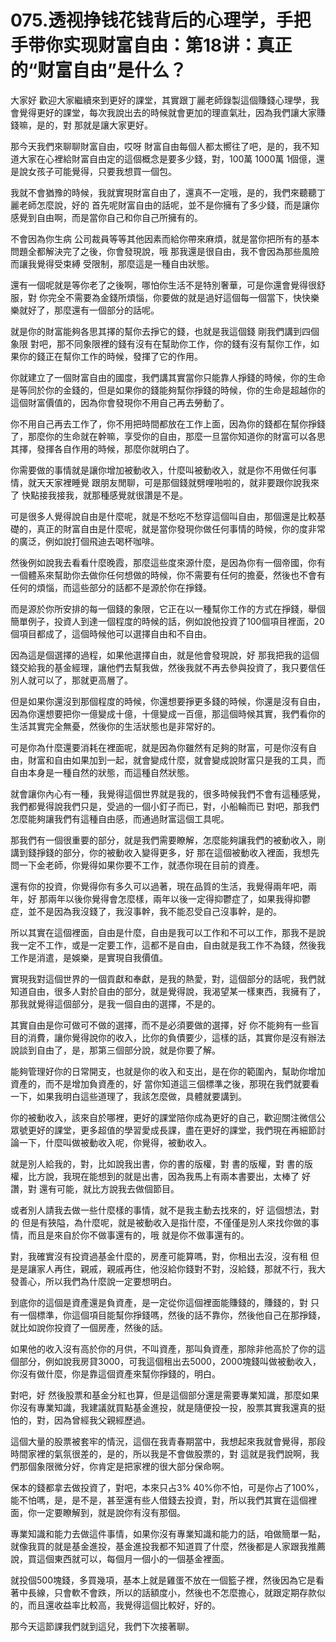 # 075.透视挣钱花钱背后的心理学，手把手带你实现财富自由：第18讲：真正的“财富自由”是什么？

大家好 歡迎大家繼續來到更好的課堂，其實跟丁麗老師錄製這個賺錢心理學，我會覺得更好的課堂，每次我說出去的時候就會更加的理直氣壯，因為我們讓大家賺錢嘛，是的，對 那就是讓大家更好。

那今天我們來聊聊財富自由，哎呀 財富自由每個人都太嚮往了吧，是的，我不知道大家在心裡給財富自由定的這個概念是要多少錢，對，100萬 1000萬 1個億，還是說女孩子可能覺得，只要我想買一個包。

我就不會猶豫的時候，我就實現財富自由了，還真不一定哦，是的，我們來聽聽丁麗老師怎麼說，好的 首先呢財富自由的話呢，並不是你擁有了多少錢，而是讓你感覺到自由啊，而是當你自己和你自己所擁有的。

不會因為你生病 公司裁員等等其他因素而給你帶來麻煩，就是當你把所有的基本問題全都解決完了之後，你會發現說，哦 那我還是很自由，我不會因為那些風險而讓我覺得受束縛 受限制，那麼這是一種自由狀態。

還有一個呢就是等你老了之後啊，哪怕你生活不是特別奢華，可是你還會覺得很舒服，對 你完全不需要為金錢所煩惱，你要做的就是過好這個每一個當下，快快樂樂就好了，那麼還有一個部分的話呢。

就是你的財富能夠各思其擇的幫你去掙它的錢，也就是我這個錢 剛我們講到四個象限 對吧，那不同象限裡的錢有沒有在幫助你工作，你的錢有沒有幫你工作，如果你的錢正在幫你工作的時候，發揮了它的作用。

你就建立了一個財富自由的國度，我們講其實當你只能靠人掙錢的時候，你的生命是等同於你的金錢的，但是如果你的錢能夠幫你掙錢的時候，你的生命是超越你的這個財富價值的，因為你會發現你不用自己再去勞動了。

你不用自己再去工作了，你不用把時間都放在工作上面，因為你的錢都在幫你掙錢了，那麼你的生命就在幹嘛，享受你的自由，那麼一旦當你知道你的財富可以各思其擇，發揮各自作用的時候，那麼你就明白了。

你需要做的事情就是讓你增加被動收入，什麼叫被動收入，就是你不用做任何事情，就天天家裡睡覺 跟朋友閒聊，可是那個錢就劈哩啪啦的，就非要跟你說我來了 快點接我接我，就那種感覺就很讚是不是。

可是很多人覺得說自由是什麼呢，就是不愁吃不愁穿這個叫自由，那個還是比較基礎的，真正的財富自由是什麼呢，就是當你發現你做任何事情的時候，你的度非常的廣泛，例如說打個飛迪去喝杯咖啡。

然後例如說我去看看什麼晚霞，那麼這些度來源什麼，是因為你有一個帝國，你有一個體系來幫助你去做你任何想做的時候，你不需要有任何的擔憂，然後也不會有任何的煩惱，而這些部分的話都不是源於你在掙錢。

而是源於你所安排的每一個錢的象限，它正在以一種幫你工作的方式在掙錢，舉個簡單例子，投資人到達一個程度的時候的話，例如說他投資了100個項目裡面，20個項目都成了，這個時候他可以選擇自由和不自由。

因為這是個選擇的過程，如果他選擇自由，就是他會發現說，好 那我把我的這個錢交給我的基金經理，讓他們去幫我做，然後我就不再去參與投資了，我只要信任別人就可以了，那就更高層了。

但是如果你還沒到那個程度的時候，你還想要掙更多錢的時候，你還是沒有自由，因為你還想要把你一億變成十億，十億變成一百億，那這個時候其實，我們看你的生活其實完全無憂，然後你的生活狀態也是非常好的。

可是你為什麼還要消耗在裡面呢，就是因為你雖然有足夠的財富，可是你沒有自由，財富和自由如果加到一起，就會變成什麼，就會變成說財富只是我的工具，而自由本身是一種自然的狀態，而這種自然狀態。

就會讓你內心有一種，我覺得這個世界就是我的，很多時候我們不會有這種感覺，我們都覺得說我們只是，受過的一個小釘子而已，對，小船輪而已 對吧，那我們怎麼能夠讓我們有這種自由感，而通過財富這個工具呢。

那我們有一個很重要的部分，就是我們需要瞭解，怎麼能夠讓我們的被動收入，剛講到錢掙錢的部分，你的被動收入變得更多，好 那在這個被動收入裡面，我想先問一下金老師，你覺得如果你要不工作，就憑你現在目前的資產。

還有你的投資，你覺得你有多久可以過著，現在品質的生活，我覺得兩年吧，兩年，好 那兩年以後你覺得會怎麼樣，兩年以後一定得抑鬱症了，如果我得抑鬱症，並不是因為我沒錢了，我沒事幹，我不能忍受自己沒事幹，是的。

所以其實在這個裡面，自由是什麼，自由是我可以工作和不可以工作，那我不是說我一定不工作，或是一定要工作，這都不是自由，自由就是我工作不為錢，然後我工作是消遣，是娛樂，是實現自我價值。

實現我對這個世界的一個貢獻和奉獻，是我的熱愛，對，這個部分的話呢，我們就知道自由，很多人對於自由的部分，就是覺得說，我渴望某一樣東西，我擁有了，那我就覺得這個部分，是我一個自由的選擇，不是的。

其實自由是你可做可不做的選擇，而不是必須要做的選擇，好 你不能夠有一些盲目的消費，讓你覺得說你的收入，比你的負債要少，這樣的話，其實你是沒有辦法說談到自由了，是，那第三個部分說，就是你要了解。

能夠管理好你的日常開支，也就是你的收入和支出，是在你的範圍內，幫助你增加資產的，而不是增加負資產的，好 當你知道這三個標準之後，那現在我們就要看一下，如果我明白這些道理了，我該怎麼做，具體就要講到。

你的被動收入，該來自於哪裡，更好的課堂陪你成為更好的自己，歡迎關注微信公眾號更好的課堂，更多超值的學習愛成長課，盡在更好的課堂，我們現在再細節討論一下，什麼叫做被動收入呢，你覺得，被動收入。

就是別人給我的，對，比如說我出書，你的書的版權，對 書的版權，對 書的版權，比方說，我現在能想到的就是出書，因為我馬上有兩本書要出，太棒了 好讚，對 還有可能，就比方說我去做個節目。

或者別人請我去做一些什麼樣的事情，就不是我主動去找來的，好 這個想法，對的 但是有狹隘，為什麼呢，就是被動收入是指什麼，不僅僅是別人來找你做的事情，而且是來自於你不做事還有的，哦 就是你不做事還有的。

對，我確實沒有投資過基金什麼的，房產可能算嗎，對，你租出去沒，沒有租 但是是讓家人再住，親戚，親戚再住，他沒給你錢對不對，沒給錢，那就不行，我大發善心，所以我們為什麼說一定要想明白。

到底你的這個是資產還是負資產，是一定從你這個裡面能賺錢的，賺錢的，對 只有一個標準，你這個項目能幫你掙錢嗎，然後的話不靠你，然後他自己在那掙錢，就比如說你投資了一個房產，然後的話。

如果他的收入沒有高於你的月供，不叫資產，那叫負資產，那除非他高於了你的這個部分，例如說我房貸3000，可我這個租出去5000，2000塊錢叫做被動收入，你沒有做什麼，你是靠這個資產來幫你掙錢的，明白。

對吧，好 然後股票和基金分紅也算，但是這個部分還是需要專業知識，那麼如果你沒有專業知識，我建議就買點基金進投，就是隨便投一投，股票其實我還真的挺怕的，對，因為曾經我父親經歷過。

這個大量的股票被套牢的情況，這個在我青春期當中，我想起來我就會覺得，那段時間家裡的氣氛很差的，是的，所以我是不會做股票的，對 這就是我們說啊，我們那個象限微分好，你肯定是把家裡的很大部分保命啊。

保本的錢都拿去做投資了，對吧，本來只占3% 40%你不怕，可是你占了100%，能不怕嗎，是，是不是，甚至還有些人借錢去投資，對，所以我們其實在這個裡面，你一定要瞭解到，就是說你有沒有那個。

專業知識和能力去做這件事情，如果你沒有專業知識和能力的話，咱做簡單一點，就像我買的就是基金進投，基金進投我都不知道買了什麼，然後都是人家跟我推薦說，買這個東西就可以，每個月一個小的一個基金裡面。

就投個500塊錢，多買幾項，基本上就是雞蛋不放在一個籃子裡，然後因為它是看著中長線，只會軟不會跌，所以的話額度小，然後也不怎麼擔心，就跟定期存款似的，而且還收益率比較高，我覺得這個比較好，好的。

那今天這節課我們就到這兒，我們下次接著聊。